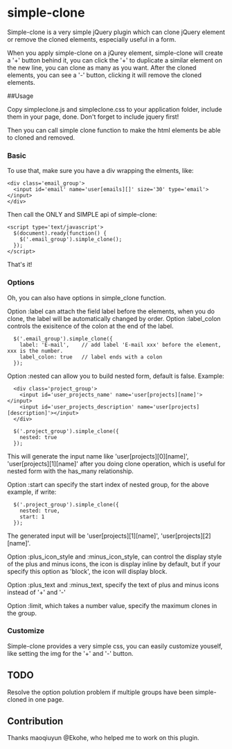 # simple-clone

Simple-clone is a very simple jQuery plugin which can clone jQuery element or remove the cloned elements, especially useful in a form.

When you apply simple-clone on a jQurey element, simple-clone will create a '+' button behind it, you can click the '+' to duplicate a similar element on the new line, you can clone as many as you want. After the cloned elements, you can see a '-' button, clicking it will remove the cloned elements.

##Usage

Copy simpleclone.js and simpleclone.css to your application folder, include them in your page, done. Don't forget to include jquery first!

Then you can call simple clone function to make the html elements be able to cloned and removed.

### Basic
To use that, make sure you have a div wrapping the elments, like:

    <div class='email_group'>
      <input id='email' name='user[emails][]' size='30' type='email'></input>
    </div>

Then call the ONLY and SIMPLE api of simple-clone:

    <script type='text/javascript'>
      $(document).ready(function() {
        $('.email_group').simple_clone();
      });
    </script>

That's it!

### Options

Oh, you can also have options in simple_clone function.

Option :label can attach the field label before the elements, when you do clone, the label will be automatically changed by order.
Option :label_colon controls the exisitence of the colon at the end of the label.

      $('.email_group').simple_clone({
        label: 'E-mail',    // add label 'E-mail xxx' before the element, xxx is the number.
        label_colon: true   // label ends with a colon
      });

Option :nested can allow you to build nested form, default is false. Example:

      <div class='project_group'>
        <input id='user_projects_name' name='user[projects][name]'></input>
        <input id='user_projects_description' name='user[projects][description]'></input>
      </div>
      
      $('.project_group').simple_clone({
        nested: true
      });

This will generate the input name like 'user[projects][0][name]', 'user[projects][1][name]' after you doing clone operation, which is useful for nested form with the has_many relationship.

Option :start can specify the start index of nested group, for the above example, if write:

      $('.project_group').simple_clone({
        nested: true,
        start: 1
      });

The generated input will be 'user[projects][1][name]', 'user[projects][2][name]'.

Option :plus_icon_style and :minus_icon_style, can control the display style of the plus and minus icons, the icon is display inline by default, but if your specify this option as 'block', the icon will display block.

Option :plus_text and :minus_text, specify the text of plus and minus icons instead of '+' and '-'

Option :limit, which takes a number value, specify the maximum clones in the group.
      
### Customize
Simple-clone provides a very simple css, you can easily customize youself, like setting the img for the '+' and '-' button.

## TODO
Resolve the option polution problem if multiple groups have been simple-cloned in one page.

## Contribution

Thanks maoqiuyun @Ekohe, who helped me to work on this plugin.